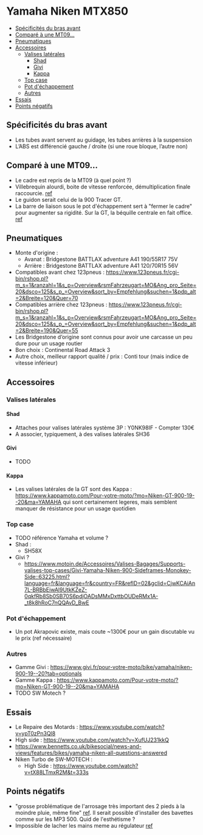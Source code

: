 # Yamaha Niken MTX850
<!-- START doctoc generated TOC please keep comment here to allow auto update -->
<!-- DON'T EDIT THIS SECTION, INSTEAD RE-RUN doctoc TO UPDATE -->

- [Spécificités du bras avant](#sp%C3%A9cificit%C3%A9s-du-bras-avant)
- [Comparé à une MT09...](#compar%C3%A9-%C3%A0-une-mt09)
- [Pneumatiques](#pneumatiques)
- [Accessoires](#accessoires)
  - [Valises latérales](#valises-lat%C3%A9rales)
    - [Shad](#shad)
    - [Givi](#givi)
    - [Kappa](#kappa)
  - [Top case](#top-case)
  - [Pot d'échappement](#pot-d%C3%A9chappement)
  - [Autres](#autres)
- [Essais](#essais)
- [Points négatifs](#points-n%C3%A9gatifs)

<!-- END doctoc generated TOC please keep comment here to allow auto update -->


## Spécificités du bras avant
* Les tubes avant servent au guidage, les tubes arrières à la suspension
* L’ABS est différencié gauche / droite (si une roue bloque, l’autre non)

## Comparé à une MT09...
* Le cadre est repris de la MT09 (à quel point ?)
* Villebrequin alourdi, boite de vitesse renforcée, démultiplication finale raccourcie. [ref](https://youtu.be/ypT0zPn3Ql8?t=111)
* Le guidon serait celui de la 900 Tracer GT.
* La barre de liaison sous le pot d'échappement sert à "fermer le cadre" pour augmenter sa rigidité. Sur la GT, la béquille centrale en fait office. [ref](https://www.mt09.net/t9993p300-votre-avis-sur-le-niken-le-trois-roues-yam)

## Pneumatiques
* Monte d'origine :
  * Avanat : Bridgestone BATTLAX adventure A41 190/55R17 75V
  * Arrière : Bridgestone BATTLAX adventure A41 120/70R15 56V
* Compatibles avant chez 123pneus : https://www.123pneus.fr/cgi-bin/rshop.pl?m_s=1&ranzahl=1&s_p=Overview&rsmFahrzeugart=MO&Ang_pro_Seite=20&dsco=125&s_p_=Overview&sort_by=Empfehlung&suchen=1&pdp_alt=2&Breite=120&Quer=70
* Compatibles arrière chez 123pneus : https://www.123pneus.fr/cgi-bin/rshop.pl?m_s=1&ranzahl=1&s_p=Overview&rsmFahrzeugart=MO&Ang_pro_Seite=20&dsco=125&s_p_=Overview&sort_by=Empfehlung&suchen=1&pdp_alt=2&Breite=190&Quer=55
* Les Bridgestone d’origine sont connus pour avoir une carcasse un peu dure pour un usage routier
* Bon choix : Continental Road Attack 3
* Autre choix, meilleur rapport qualité / prix : Conti tour (mais indice de vitesse inférieur)

## Accessoires
### Valises latérales
#### Shad
* Attaches pour valises latérales système 3P : Y0NK98IF - Compter 130€
* A associer, typiquement, à des valises latérales SH36
#### Givi
* TODO
#### Kappa
* Les valises latérales de la GT sont des Kappa : https://www.kappamoto.com/Pour-votre-moto/?mo=Niken-GT-900-19--20&ma=YAMAHA qui sont certainement legeres, mais semblent manquer de résistance pour un usage quotidien

### Top case
* TODO référence Yamaha et volume ?
* Shad :
    * SH58X
* Givi ?
    * https://www.motoin.de/Accessoires/Valises-Bagages/Supports-valises-top-cases/Givi-Yamaha-Niken-900-Sideframes-Monokey-Side::63225.html?language=fr&language=fr&country=FR&refID=02&gclid=CjwKCAiAn7L-BRBbEiwAl9UtkKZeZ-0qkfRb8Sb0SB70S6pdjOADsMMxDxttbOUDeRMx1A-_t8k8hRoC7nQQAvD_BwE

### Pot d'échappement
* Un pot Akrapovic existe, mais coute ~1300€ pour un gain discutable vu le prix (ref nécessaire)

### Autres
* Gamme Givi : https://www.givi.fr/pour-votre-moto/bike/yamaha/niken-900-19--20?tab=optionals
* Gamme Kappa : https://www.kappamoto.com/Pour-votre-moto/?mo=Niken-GT-900-19--20&ma=YAMAHA
* TODO SW Motech ?

## Essais
* Le Repaire des Motards : https://www.youtube.com/watch?v=ypT0zPn3Ql8
* High side : https://www.youtube.com/watch?v=XufUJ231kkQ
* https://www.bennetts.co.uk/bikesocial/news-and-views/features/bikes/yamaha-niken-all-questions-answered
* Niken Turbo de SW-MOTECH :
  * High Side : https://www.youtube.com/watch?v=tX88LTmxR2M&t=333s

## Points négatifs
* "grosse problématique de l'arrosage très important des 2 pieds à la moindre pluie, même fine" [ref](https://www.mt09.net/t9993p300-votre-avis-sur-le-niken-le-trois-roues-yam). Il serait possible d'installer des bavettes comme sur les MP3 500. Quid de l'esthétisme ?
* Impossible de lacher les mains meme au régulateur [ref](https://youtu.be/ypT0zPn3Ql8?t=460)
